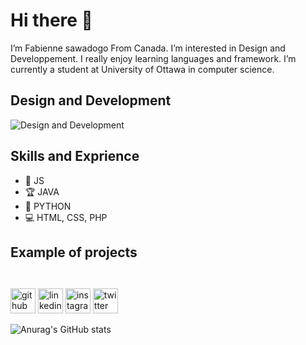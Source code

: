 # Hi there 👋
 I’m Fabienne sawadogo From Canada. I’m interested in Design and Developpement. I really enjoy learning languages and framework. I’m currently a student at University of Ottawa in computer science.
## Design and Development 
![Design and Development ](https://www.digitaland.tv/wp-content/uploads/2016/03/banner_developer-.jpg)

## Skills and Exprience
* 📱 JS
* 🏆 JAVA
* 🐍 PYTHON
* 💻 HTML, CSS, PHP

## Example of projects

<a href="/gif/-bRRwO7" title=""><img src="https://i.makeagif.com/media/5-12-2022/bRRwO7.gif" alt=""></a><div style="font-size:15px;"> <a href="/" title="make a gif"></a> <img src="https://i.makeagif.com/media/5-12-2022/zh2e22.gif" alt=""></div>


[<img src='https://cdn.jsdelivr.net/npm/simple-icons@3.0.1/icons/github.svg' alt='github' height='40'>](https://github.com/fabienne-lab)  [<img src='https://cdn.jsdelivr.net/npm/simple-icons@3.0.1/icons/linkedin.svg' alt='linkedin' height='40'>](https://www.linkedin.com/in/marie-fabienne-sawadogo/)  [<img src='https://cdn.jsdelivr.net/npm/simple-icons@3.0.1/icons/instagram.svg' alt='instagram' height='40'>](https://www.instagram.com/fabienne_sawadogo/)  [<img src='https://cdn.jsdelivr.net/npm/simple-icons@3.0.1/icons/twitter.svg' alt='twitter' height='40'>](https://twitter.com/Fabiee9)  

![Anurag's GitHub stats](https://github-readme-stats.vercel.app/api?username=fabienne-lab&show_icons=true&theme=radical)

<!---
fabienne-lab/fabienne-lab is a ✨ special ✨ repository because its `README.md` (this file) appears on your GitHub profile.
You can click the Preview link to take a look at your changes.
--->
